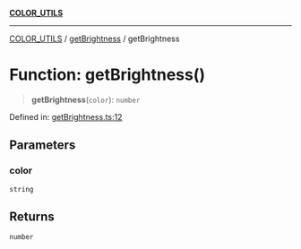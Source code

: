 [**COLOR_UTILS**](../../README.md)

***

[COLOR_UTILS](../../README.md) / [getBrightness](../README.md) / getBrightness

# Function: getBrightness()

> **getBrightness**(`color`): `number`

Defined in: [getBrightness.ts:12](https://github.com/dailker/everyutil/blob/26e2bb73429918cf0d08899e9efd90b82a42c92e/src/color/getBrightness.ts#L12)

## Parameters

### color

`string`

## Returns

`number`
